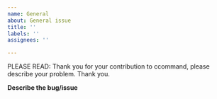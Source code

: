 ```yaml
---
name: General
about: General issue
title: ''
labels: ''
assignees: ''

---
```


PLEASE READ: Thank you for your contribution to ccommand, please describe your problem. Thank you.

**Describe the bug/issue**
